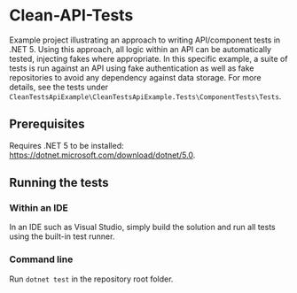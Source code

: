 # Clean-API-Tests
Example project illustrating an approach to writing API/component tests in .NET 5. Using this approach, all logic within an API can be automatically tested, injecting fakes where appropriate. In this specific example, a suite of tests is run against an API using fake authentication as well as fake repositories to avoid any dependency against data storage. For more details, see the tests under `CleanTestsApiExample\CleanTestsApiExample.Tests\ComponentTests\Tests`.

## Prerequisites

Requires .NET 5 to be installed: https://dotnet.microsoft.com/download/dotnet/5.0.

## Running the tests

### Within an IDE

In an IDE such as Visual Studio, simply build the solution and run all tests using the built-in test runner.

### Command line

Run `dotnet test` in the repository root folder.
